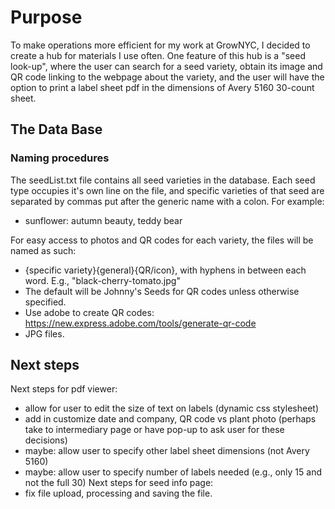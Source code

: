 # Purpose
To make operations more efficient for my work at GrowNYC, I decided to create a hub for materials I use often. One feature of this hub is a "seed look-up", where the user can search for a seed variety, obtain its image and QR code linking to the webpage about the variety, and the user will have the option to print a label sheet pdf in the dimensions of Avery 5160 30-count sheet.

## The Data Base

### Naming procedures
The seedList.txt file contains all seed varieties in the database. Each seed type occupies it's own line on the file, and specific varieties of that seed are separated by commas put after the generic name with a colon. For example:
- sunflower: autumn beauty, teddy bear

For easy access to photos and QR codes for each variety, the files will be named as such:
- {specific variety}{general}{QR/icon}, with hyphens in between each word. E.g., "black-cherry-tomato.jpg"
- The default will be Johnny's Seeds for QR codes unless otherwise specified.
- Use adobe to create QR codes: https://new.express.adobe.com/tools/generate-qr-code
- JPG files.

## Next steps
Next steps for pdf viewer:
- allow for user to edit the size of text on labels (dynamic css stylesheet)
- add in customize date and company, QR code vs plant photo (perhaps take to intermediary page or have pop-up to ask user for these decisions)
- maybe: allow user to specify other label sheet dimensions (not Avery 5160)
- maybe: allow user to specify number of labels needed (e.g., only 15 and not the full 30)
Next steps for seed info page:
- fix file upload, processing and saving the file.